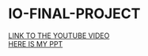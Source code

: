 # IO-FINAL-PROJECT
<a href="https://youtu.be/jX77Tlw4Xao">LINK TO THE YOUTUBE VIDEO</a><br>
<a href="https://docs.google.com/presentation/d/11ZzjY2Pb5U_9Tgc7So5QFrEofSm1tD08ygbylZ1-VnU/edit?usp=sharing">HERE IS MY PPT</a>
